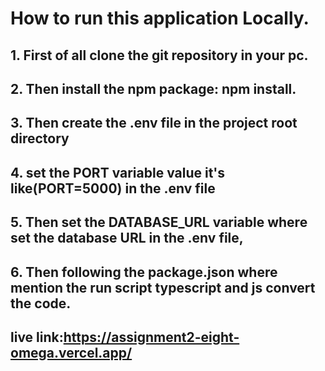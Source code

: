 # How to run this application Locally.

## 1. First of all clone the git repository in your pc.
## 2. Then install the npm package: npm install.
## 3. Then create the .env file in the project root directory 
## 4. set the PORT variable  value it's like(PORT=5000) in the .env file
## 5. Then set the DATABASE_URL variable where set the database URL in the .env file,
## 6. Then following the package.json where mention the run script typescript and js convert the code.

## live link:https://assignment2-eight-omega.vercel.app/